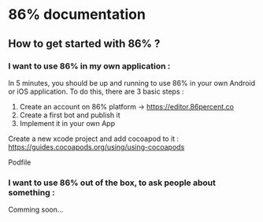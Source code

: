 # 86% documentation

## How to get started with 86% ?

### I want to use 86% in my own application :
In 5 minutes, you should be up and running to use 86% in your own Android or iOS application. To do this, there are 3 basic steps : 

1. Create an account on 86% platform → https://editor.86percent.co 
2. Create a first bot and publish it 
3. Implement it in your own App 

Create a new xcode project and add cocoapod to it :
https://guides.cocoapods.org/using/using-cocoapods

Podfile

### I want to use 86% out of the box, to ask people about something : 
Comming soon... 


